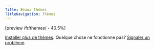 ```yaml
---
Title: Beaux thèmes
TitleNavigation: Thèmes
---
```

[preview /fr/themes/ - 40.5%]

[Installer plus de thèmes](/fr/help/extensions-themes). Quelque chose ne fonctionne pas? [Signaler un problème](/fr/help/support).
